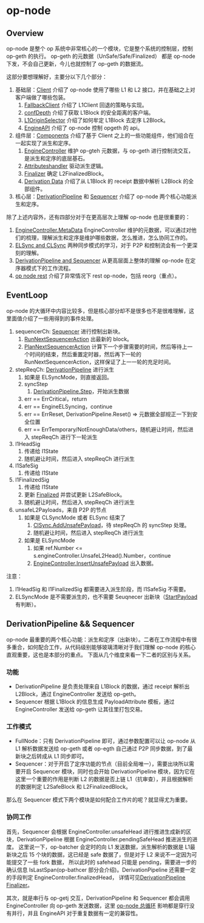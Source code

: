 # op-node

## Overview 

op-node 是整个 op 系统中非常核心的一个模块，它是整个系统的控制层，控制 op-geth 的执行。
op-geth 的元数据（UnSafe/Safe/Finalized） 都是 op-node 下发，不会自己更新，今儿也就控制了 op-geth 的数据流。

这部分要想理解好，主要分以下几个部分：
1. 基础层：[Client](./1_op_node_clients.md) 介绍了 op-node 使用了哪些 L1 和 L2 接口，并在基础之上对客户端做了哪些包装。
   1. [FallbackClient](./1_op_node_clients.md#fallbackclient) 介绍了 L1Client 回退的策略与实现。
   2. [confDepth](./1_op_node_clients.md#confdepth) 介绍了获取 L1Block 的安全距离的客户端。
   3. [L1OriginSelector](./1_op_node_clients.md#l1originselector) 介绍了如何牟定 L1Block 去定序 L2Block。
   4. [EngineAPI](./3_op_node_engine_api.md) 介绍了 op-node 控制 opgeth 的 api。
2. 组件层：[Components](./2_op_node_components.md) 介绍了基于 Client 之上的一些功能组件，他们组合在一起实现了派生和定序。
   1. [EngineController](./2_op_node_components.md#enginecontroller)  维护 op-gteh 元数据，与 op-geth 进行控制流交互，是派生和定序的底层基石。
   2. [Attributeshandler](./2_op_node_components.md#attributeshandler) 驱动派生逻辑。
   3. [Finalizer](./2_op_node_components.md#finalizer) 确定 L2FinalizedBlock。
   4. [Derivation Data](./4_op_node_derivation_data.md) 介绍了从 L1Block 的 receipt 数据中解析 L2Block 的全部组件。
3. 核心层：[DerivationPipeline](./5_op_node_derivation_pipeline.md) 和 [Sequencer](./6_op_node_sequencer.md) 介绍了 op-node 两个核心功能派生和定序。

除了上述内容外，还有四部分对于在更高层次上理解 op-node 也是很重要的：
1. [EngineController.MetaData](./2_op_node_components.md#metadata) EngineController 维护的元数据，可以通过对他们的梳理，理解派生和定序是维护哪些数据，怎么推进，怎么协同工作的。
2. [ELSync and CLSync](./2_op_node_components.md#elsyncmode-and-clsyncmode) 两种同步模式的学习，对于 P2P 和控制流会有一个更深刻的理解。
3. [DerivationPipeline and Sequencer](#协同工作) 从更高层面上整体的理解 op-node 在定序器模式下的工作流程。
4. [op node rest](./7_op_node_reset.md) 介绍了异常情况下 rest op-node，包括 reorg（重点）。

## EventLoop

op-node 的大循环中内容比较多，但是核心部分却不是很多也不是很难理解，这里面值介绍了一些用得到的事件处理。

1. sequencerCh: [Sequencer](./6_op_node_sequencer.md) 进行控制出新块。
   1. [RunNextSequencerAction](./6_op_node_sequencer.md#runnextsequenceraction) 出最新的 block。
   2. [PlanNextSequencerAction](./6_op_node_sequencer.md#plannextsequenceraction) 计算下一个步骤需要的时间，然后等待上一个时间的结束，然后重置定时器，然后再下一轮的 RunNextSequencerAction，这样保证了上一一轮的充足时间。
2. stepReqCh: [DerivationPipeline](./5_op_node_derivation_pipeline.md) 进行派生
   1. 如果是 ELSyncMode，则直接返回。
   2. syncStep 
      1. [DerivationPipeline.Step](./5_op_node_derivation_pipeline.md#enginequeuestep)，开始派生数据
   3. err == ErrCritical，return
   4. err == EngineELSyncing，continue
   5. err == ErrReset, DerivationPipeline.Reset() => 元数据全部规正一下到安全位置
   6. err == ErrTemporary/NotEnoughData/others，随机避让时间，然后进入 stepReqCh 进行下一轮派生
3. l1HeadSig
   1. 传递给 l1State
   2. 随机避让时间，然后进入 stepReqCh 进行派生
4. l1SafeSig
   1. 传递给 l1State
5. l1FinalizedSig
   1. 传递给 l1State
   2. 更新 [Finalized](./2_op_node_components.md#finalize) 并尝试更新 L2SafeBlock。
   3. 随机避让时间，然后进入 stepReqCh 进行派生
6. unsafeL2Payloads，来自 P2P 的节点
   1. 如果是 CLSyncMode 或者 ELSync 结束了
      1. [ClSync.AddUnsafePayload](./2_op_node_components.md#clsync)，待 stepReqCh 的 syncStep 处理。
      2. 随机避让时间，然后进入 stepReqCh 进行派生
   2. 如果是 ELSyncMode
      1. 如果 ref.Number <= s.engineController.UnsafeL2Head().Number，continue
      2. [EngineController.InsertUnsafePayload](./2_op_node_components.md#insertunsafepayload) 出入数据。

注意：
1. l1HeadSig 和 l1FinalizedSig 都需要进入派生阶段，而 l1SafeSig 不需要。
2. ELSyncMode 是不需要派生的，也不需要 Seuqnecer 出新块（[StartPayload](./2_op_node_components.md#startpayload) 有判断）。

## DerivationPipeline && Sequencer

op-node 最重要的两个核心功能：派生和定序（出新块）。二者在工作流程中有很多重合，如何配合工作，从代码级别能够玻璃清晰对于我们理解 op-node 的核心直观重要，这也是本部分的重点。
下面从几个维度来看一下二者的区别与关系。

### 功能
* DerivationPipeline 是负责处理来自 L1Block 的数据，通过 receipt 解析出 L2Block，通过 EngineController 发送给 op-geth。
* Sequencer 根据 L1Block 的信息生成 PayloadAttribute 模板，通过 EngineController 发送给 op-geth 让其往里打包交易。

### 工作模式
* FullNode：只有 DerivationPipeline 即可，通过参数配置可以让 op-node 从 L1 解析数据发送给 op-geth 或者 op-egth 自己通过 P2P 同步数据，到了最新块之后转成从 L1 同步即可。
* Sequencer：对于开启了定序功能的节点（目前全局唯一），需要出块所以需要开启 Sequencer 模块，同时也会开始 DerivationPipeline 模块，因为它在这里一个重要的作用是判断 L2 的数据是否上链 L1（抗审查），并且根据解析的数据判定 L2SafeBlock 和 L2FinalizedBlock。

那么在 Sequencer 模式下两个模块是如何配合工作片的呢？就显得尤为重要。

### 协同工作

首先，Sequencer 会根据 EngineController.unsafeHead 进行推进生成新的区块，DerivationPipeline 根据 EngineController.pendingSafeHead 推进派生的进度。
这里说一下，op-batcher 会定时的向 L1 发送数据，派生解析的数据是 L1最新块之后 15 个块的数据，这已经是 safe 数据了，但是对于 L2 来说不一定因为可能提交了一些 fork 数据，
所以此时的 safehead 只能是 pending，需要进一步的确认信息 IsLastSpan(op-bathcer 部分会介绍)。DerivationPipeline 还需要一定的手段判定 EngineController.finalizedHead，
详情可见[DerivationPipeline Finalizer](./5_op_node_derivation_pipeline.md#summary)。

其次，就是串行与 op-getj 交互，DerivationPipeline 和 Sequencer 都会调用 EngineController 向 op-geth 发送数据，这里 [op-node 总循环](#eventloop) 影响都是穿行没有并行，并且 EngineAPI 对于重复数据有一定的兼容性。

